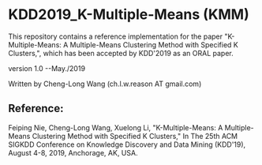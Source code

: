 # KDD2019_K-Multiple-Means (KMM)
This repository contains a reference implementation for the paper "K-Multiple-Means: A Multiple-Means Clustering Method with Specified K Clusters,", which has been accepted by KDD'2019 as an ORAL paper.

version 1.0 --May./2019 

Written by Cheng-Long Wang (ch.l.w.reason AT gmail.com)

## Reference:

Feiping Nie, Cheng-Long Wang, Xuelong Li, "K-Multiple-Means: A Multiple-Means Clustering Method with Specified K Clusters," In The 25th ACM SIGKDD Conference on Knowledge Discovery and Data Mining (KDD'19), August 4-8, 2019, Anchorage, AK, USA.

